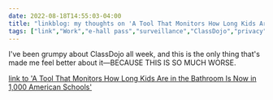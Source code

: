 ---date: 2022-08-18T14:55:03-04:00title: "linkblog: my thoughts on 'A Tool That Monitors How Long Kids Are in the Bathroom Is Now in 1,000 American Schools'"tags: ["link","Work","e-hall pass","surveillance","ClassDojo","privacy","edtech"]---I've been grumpy about ClassDojo all week, and this is the only thing that's made me feel better about it—BECAUSE THIS IS SO MUCH WORSE. [link to 'A Tool That Monitors How Long Kids Are in the Bathroom Is Now in 1,000 American Schools'](https://www.vice.com/en/article/dy73n7/ehallpass-1000-thousand-schools-monitor-bathroom)